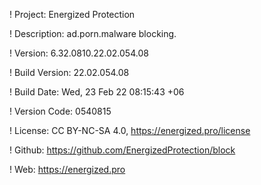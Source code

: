 ! Project: Energized Protection

! Description: ad.porn.malware blocking.

! Version: 6.32.0810.22.02.054.08

! Build Version: 22.02.054.08

! Build Date: Wed, 23 Feb 22 08:15:43 +06

! Version Code: 0540815

! License: CC BY-NC-SA 4.0, https://energized.pro/license

! Github: https://github.com/EnergizedProtection/block

! Web: https://energized.pro
